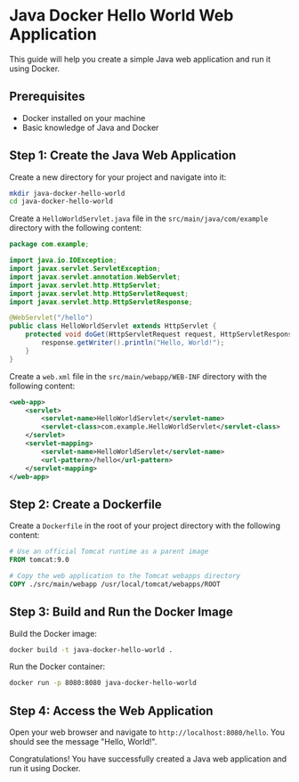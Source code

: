 # Java Docker Hello World Web Application

This guide will help you create a simple Java web application and run it using Docker.

## Prerequisites

- Docker installed on your machine
- Basic knowledge of Java and Docker

## Step 1: Create the Java Web Application

Create a new directory for your project and navigate into it:

```sh
mkdir java-docker-hello-world
cd java-docker-hello-world
```

Create a `HelloWorldServlet.java` file in the `src/main/java/com/example` directory with the following content:

```java
package com.example;

import java.io.IOException;
import javax.servlet.ServletException;
import javax.servlet.annotation.WebServlet;
import javax.servlet.http.HttpServlet;
import javax.servlet.http.HttpServletRequest;
import javax.servlet.http.HttpServletResponse;

@WebServlet("/hello")
public class HelloWorldServlet extends HttpServlet {
    protected void doGet(HttpServletRequest request, HttpServletResponse response) throws ServletException, IOException {
        response.getWriter().println("Hello, World!");
    }
}
```

Create a `web.xml` file in the `src/main/webapp/WEB-INF` directory with the following content:

```xml
<web-app>
    <servlet>
        <servlet-name>HelloWorldServlet</servlet-name>
        <servlet-class>com.example.HelloWorldServlet</servlet-class>
    </servlet>
    <servlet-mapping>
        <servlet-name>HelloWorldServlet</servlet-name>
        <url-pattern>/hello</url-pattern>
    </servlet-mapping>
</web-app>
```

## Step 2: Create a Dockerfile

Create a `Dockerfile` in the root of your project directory with the following content:

```Dockerfile
# Use an official Tomcat runtime as a parent image
FROM tomcat:9.0

# Copy the web application to the Tomcat webapps directory
COPY ./src/main/webapp /usr/local/tomcat/webapps/ROOT
```

## Step 3: Build and Run the Docker Image

Build the Docker image:

```sh
docker build -t java-docker-hello-world .
```

Run the Docker container:

```sh
docker run -p 8080:8080 java-docker-hello-world
```

## Step 4: Access the Web Application

Open your web browser and navigate to `http://localhost:8080/hello`. You should see the message "Hello, World!".

Congratulations! You have successfully created a Java web application and run it using Docker.